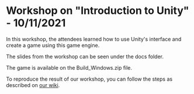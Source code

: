 # Workshop on "Introduction to Unity" - 10/11/2021

In this workshop, the attendees learned how to use Unity's interface and create a game using this game engine.

The slides from the workshop can be seen under the docs folder.

The game is available on the Build_Windows.zip file.

To reproduce the result of our workshop, you can follow the steps as described on [our wiki](https://github.com/ncgmfeup/Introduction_to_Unity_2021/wiki).
